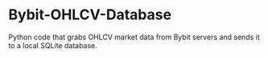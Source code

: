 # Bybit-OHLCV-Database
Python code that grabs OHLCV market data from Bybit servers and sends it to a local SQLite database.
